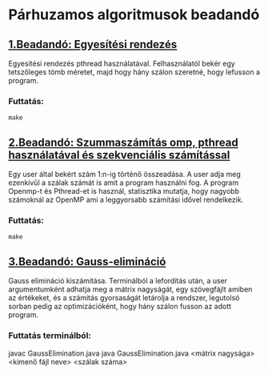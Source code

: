 # Párhuzamos algoritmusok beadandó

## <a href="https://github.com/nsbalint/ParallelAlgorithms/tree/main/Beadand%C3%B3%201">1.Beadandó: Egyesítési rendezés</a>

Egyesítési rendezés pthread használatával. Felhasználatól bekér egy tetszőleges tömb méretet, majd hogy hány szálon szeretné, hogy lefusson a program.

### Futtatás:
    make

## <a href="https://github.com/nsbalint/ParallelAlgorithms/tree/main/Beadand%C3%B3%202">2.Beadandó: Szummaszámítás omp, pthread használatával és szekvenciális számítással</a>
Egy user által bekért szám 1:n-ig történő összeadása. A user adja meg ezenkívűl a szálak számát is amit a program használni fog. A program Openmp-t és Pthread-et is használ, statisztika mutatja, hogy nagyobb számoknál az OpenMP ami a leggyorsabb számítási idővel rendelkezik.
### Futtatás:
    make

## <a href="https://github.com/nsbalint/ParallelAlgorithms/tree/main/Beadand%C3%B3%203">3.Beadandó: Gauss-elimináció</a>
Gauss elimináció kiszámítása. Terminálból a lefordítás után, a user argumentumként adhatja meg a mátrix nagyságát, egy szövegfájlt amiben az értékeket, és a számítás gyorsaságát letárolja a rendszer, legutolsó sorban pedig az optimizációként, hogy hány szálon fusson az adott program.

### Futtatás terminálból:
  javac GaussElimination.java
  java GaussElimination.java <mátrix nagysága> <kimenő fájl neve> <szálak száma>



